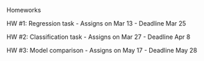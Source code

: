 Homeworks

HW #1: Regression task - Assigns on Mar 13 - Deadline  Mar 25

HW #2: Classification task - Assigns on Mar 27 - Deadline Apr 8

HW #3: Model comparison - Assigns on May 17 - Deadline May 28

